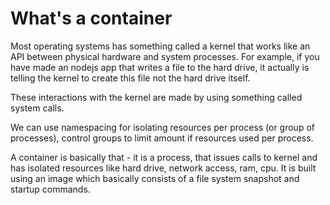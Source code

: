 # What's a container

Most operating systems has something called a kernel that works like an API between physical hardware and system processes. For example, if you have made an nodejs app that writes a file to the hard drive, it actually is telling the kernel to create this file not the hard drive itself.

These interactions with the kernel are made by using something called system calls.

We can use namespacing for isolating resources per process (or group of processes), control groups to limit amount if resources used per process.

A container is basically that - it is a process, that issues calls to kernel and has isolated resources like hard drive, network access, ram, cpu. It is built using an image which basically consists of a file system snapshot and startup commands.